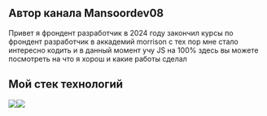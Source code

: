 ## Автор канала Mansoordev08

Привет я фрондент разработчик в 2024 году закончил курсы по фрондент разработчик в аккадемий morrison с тех пор мне стало интересно кодить и в данный момент учу JS на 100% здесь вы можете посмотреть на что я хорош и какие работы сделал 

## Мой стек технологий

<img src="https://img.shields.io/badge/HTML-3d642d?style=for-the-badge&logo=html5&logoColor=white"><img src="https://img.shields.io/badge/CSS-3d642d?style=for-the-badge&logo=css3&logoColor=white">

